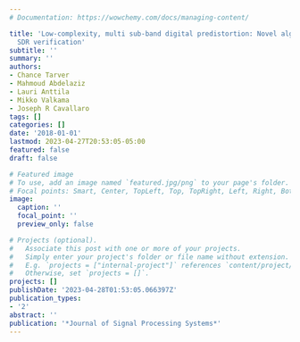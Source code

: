 ```yaml
---
# Documentation: https://wowchemy.com/docs/managing-content/

title: 'Low-complexity, multi sub-band digital predistortion: Novel algorithms and
  SDR verification'
subtitle: ''
summary: ''
authors:
- Chance Tarver
- Mahmoud Abdelaziz
- Lauri Anttila
- Mikko Valkama
- Joseph R Cavallaro
tags: []
categories: []
date: '2018-01-01'
lastmod: 2023-04-27T20:53:05-05:00
featured: false
draft: false

# Featured image
# To use, add an image named `featured.jpg/png` to your page's folder.
# Focal points: Smart, Center, TopLeft, Top, TopRight, Left, Right, BottomLeft, Bottom, BottomRight.
image:
  caption: ''
  focal_point: ''
  preview_only: false

# Projects (optional).
#   Associate this post with one or more of your projects.
#   Simply enter your project's folder or file name without extension.
#   E.g. `projects = ["internal-project"]` references `content/project/deep-learning/index.md`.
#   Otherwise, set `projects = []`.
projects: []
publishDate: '2023-04-28T01:53:05.066397Z'
publication_types:
- '2'
abstract: ''
publication: '*Journal of Signal Processing Systems*'
---
```


